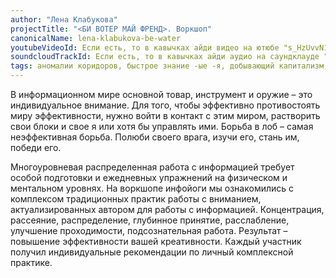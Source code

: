 ```yaml
---
author: "Лена Клабукова"
projectTitle: "<БИ ВОТЕР МАЙ ФРЕНД>. Воркшоп"
canonicalName: lena-klabukova-be-water
youtubeVideoId: Если есть, то в кавычках айди видео на ютюбе "s_HzUvvN1Ns"
soundcloudTrackId: Если есть, то в кавычках айди аудио на саундклауде "353915180"
tags: аномалии коридоров, быстрое знание -ые -я, добывающий капитализм, желание, интимные интерфейсы, мать-машина, ориентальная ретромания, практики самих себя, психодата, спортивный интерес, практика маленьких движений, extensions, национальная академия наук как ведьма, санаторий
---
```

В информационном мире основной товар, инструмент и оружие – это индивидуальное внимание. Для того, чтобы эффективно противостоять миру эффективности, нужно войти в контакт с этим миром, растворить свои блоки и свое я или хотя бы управлять ими. Борьба в лоб – самая неэффективная борьба. Полюби своего врага, изучи его, стань им, победи его.

Многоуровневая распределенная работа с информацией требует особой подготовки и ежедневных упражнений на физическом и ментальном уровнях. На воркшопе инфойоги мы ознакомились с комплексом традиционных практик работы с вниманием, актуализированных автором для работы с информацией. Концентрация, рассеяние, распределение, глубинное принятие, расслабление, улучшение проходимости, подсознательная работа. Результат – повышение эффективности вашей креативности. Каждый участник получил индивидуальные рекомендации по личный комплексной практике.
